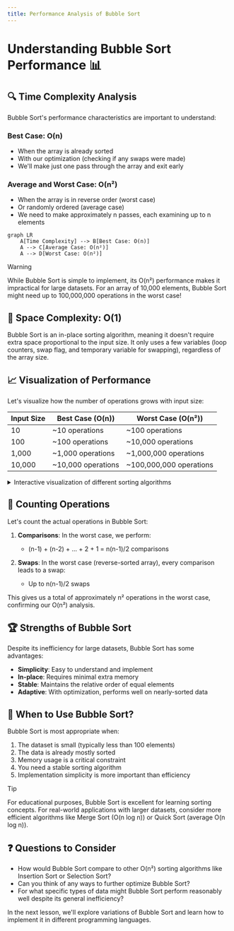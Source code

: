 ```yaml
---
title: Performance Analysis of Bubble Sort
---
```


# Understanding Bubble Sort Performance 📊

## 🔍 Time Complexity Analysis

Bubble Sort's performance characteristics are important to understand:

### Best Case: O(n)
- When the array is already sorted
- With our optimization (checking if any swaps were made)
- We'll make just one pass through the array and exit early

### Average and Worst Case: O(n²)
- When the array is in reverse order (worst case)
- Or randomly ordered (average case)
- We need to make approximately n passes, each examining up to n elements

```mermaid
graph LR
    A[Time Complexity] --> B[Best Case: O(n)]
    A --> C[Average Case: O(n²)]
    A --> D[Worst Case: O(n²)]
```

> [!WARNING]
> While Bubble Sort is simple to implement, its O(n²) performance makes it impractical for large datasets. For an array of 10,000 elements, Bubble Sort might need up to 100,000,000 operations in the worst case!

## 💾 Space Complexity: O(1)

Bubble Sort is an in-place sorting algorithm, meaning it doesn't require extra space proportional to the input size. It only uses a few variables (loop counters, swap flag, and temporary variable for swapping), regardless of the array size.

## 📈 Visualization of Performance

Let's visualize how the number of operations grows with input size:

| Input Size | Best Case (O(n)) | Worst Case (O(n²)) |
|------------|------------------|-------------------|
| 10         | ~10 operations   | ~100 operations   |
| 100        | ~100 operations  | ~10,000 operations|
| 1,000      | ~1,000 operations| ~1,000,000 operations|
| 10,000     | ~10,000 operations| ~100,000,000 operations|

<details>
<summary>Interactive visualization of different sorting algorithms</summary>

![Sorting algorithm comparison](https://www.researchgate.net/publication/329643819/figure/fig2/AS:705526408744960@1545223944692/Running-time-comparison-for-sorting-algorithms.png)

This image compares the running times of different sorting algorithms. Notice how much steeper the curve is for O(n²) algorithms like Bubble Sort compared to more efficient O(n log n) algorithms like Merge Sort and Quick Sort.
</details>

## 🧮 Counting Operations

Let's count the actual operations in Bubble Sort:

1. **Comparisons**: In the worst case, we perform:
   - (n-1) + (n-2) + ... + 2 + 1 = n(n-1)/2 comparisons

2. **Swaps**: In the worst case (reverse-sorted array), every comparison leads to a swap:
   - Up to n(n-1)/2 swaps

This gives us a total of approximately n² operations in the worst case, confirming our O(n²) analysis.

## 🏆 Strengths of Bubble Sort

Despite its inefficiency for large datasets, Bubble Sort has some advantages:

- **Simplicity**: Easy to understand and implement
- **In-place**: Requires minimal extra memory
- **Stable**: Maintains the relative order of equal elements
- **Adaptive**: With optimization, performs well on nearly-sorted data

## 🤔 When to Use Bubble Sort?

Bubble Sort is most appropriate when:

1. The dataset is small (typically less than 100 elements)
2. The data is already mostly sorted
3. Memory usage is a critical constraint
4. You need a stable sorting algorithm
5. Implementation simplicity is more important than efficiency

> [!TIP]
> For educational purposes, Bubble Sort is excellent for learning sorting concepts. For real-world applications with larger datasets, consider more efficient algorithms like Merge Sort (O(n log n)) or Quick Sort (average O(n log n)).

## ❓ Questions to Consider

* How would Bubble Sort compare to other O(n²) sorting algorithms like Insertion Sort or Selection Sort?
* Can you think of any ways to further optimize Bubble Sort?
* For what specific types of data might Bubble Sort perform reasonably well despite its general inefficiency?

In the next lesson, we'll explore variations of Bubble Sort and learn how to implement it in different programming languages. 